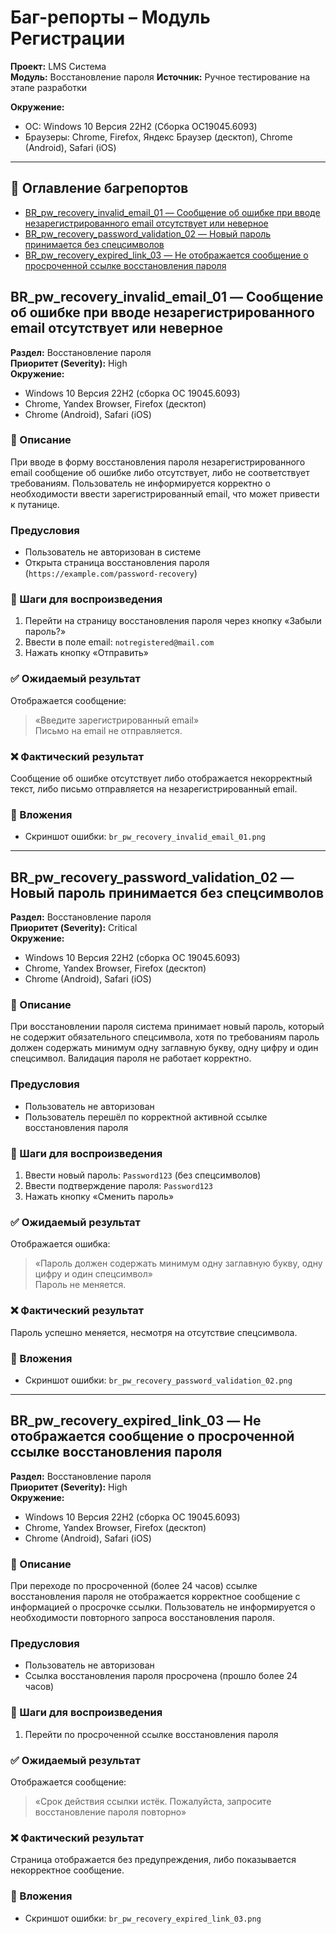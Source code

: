 # Баг-репорты – Модуль Регистрации

**Проект:** LMS Система  
**Модуль:** Восстановление пароля
**Источник:** Ручное тестирование на этапе разработки    

**Окружение:**
- ОС: Windows 10 Версия 22H2 (Сборка ОС19045.6093)  
- Браузеры: Chrome, Firefox, Яндекс Браузер (десктоп), Chrome (Android), Safari (iOS)

---

## 📌 Оглавление багрепортов

- [BR_pw_recovery_invalid_email_01 — Сообщение об ошибке при вводе незарегистрированного email отсутствует или неверное](#br_pw_recovery_invalid_email_01--сообщение-об-ошибке-при-вводе-незарегистрированного-email-отсутствует-или-неверное)
- [BR_pw_recovery_password_validation_02 — Новый пароль принимается без спецсимволов](#br_pw_recovery_password_validation_02--новый-пароль-принимается-без-спецсимволов)
- [BR_pw_recovery_expired_link_03 — Не отображается сообщение о просроченной ссылке восстановления пароля](#br_pw_recovery_expired_link_03--не-отображается-сообщение-о-просроченной-ссылке-восстановления-пароля)


## BR_pw_recovery_invalid_email_01 — Сообщение об ошибке при вводе незарегистрированного email отсутствует или неверное

**Раздел:** Восстановление пароля  
**Приоритет (Severity):** High  
**Окружение:**  
- Windows 10 Версия 22H2 (сборка ОС 19045.6093)  
- Chrome, Yandex Browser, Firefox (десктоп)  
- Chrome (Android), Safari (iOS)  



### 📝 Описание

При вводе в форму восстановления пароля незарегистрированного email сообщение об ошибке либо отсутствует, либо не соответствует требованиям. Пользователь не информируется корректно о необходимости ввести зарегистрированный email, что может привести к путанице.



### Предусловия

- Пользователь не авторизован в системе  
- Открыта страница восстановления пароля (`https://example.com/password-recovery`)  



### 🔁 Шаги для воспроизведения

1. Перейти на страницу восстановления пароля через кнопку «Забыли пароль?»  
2. Ввести в поле email: `notregistered@mail.com`  
3. Нажать кнопку «Отправить»  



### ✅ Ожидаемый результат

Отображается сообщение:  
> «Введите зарегистрированный email»  
Письмо на email не отправляется.



### ❌ Фактический результат

Сообщение об ошибке отсутствует либо отображается некорректный текст, либо письмо отправляется на незарегистрированный email.


### 📎 Вложения

- Скриншот ошибки: `br_pw_recovery_invalid_email_01.png`  

---

## BR_pw_recovery_password_validation_02 — Новый пароль принимается без спецсимволов

**Раздел:** Восстановление пароля  
**Приоритет (Severity):** Critical  
**Окружение:**  
- Windows 10 Версия 22H2 (сборка ОС 19045.6093)  
- Chrome, Yandex Browser, Firefox (десктоп)  
- Chrome (Android), Safari (iOS)  



### 📝 Описание

При восстановлении пароля система принимает новый пароль, который не содержит обязательного спецсимвола, хотя по требованиям пароль должен содержать минимум одну заглавную букву, одну цифру и один спецсимвол. Валидация пароля не работает корректно.



### Предусловия

- Пользователь не авторизован  
- Пользователь перешёл по корректной активной ссылке восстановления пароля  



### 🔁 Шаги для воспроизведения

1. Ввести новый пароль: `Password123` (без спецсимволов)  
2. Ввести подтверждение пароля: `Password123`  
3. Нажать кнопку «Сменить пароль»  



### ✅ Ожидаемый результат

Отображается ошибка:  
> «Пароль должен содержать минимум одну заглавную букву, одну цифру и один спецсимвол»  
Пароль не меняется.



### ❌ Фактический результат

Пароль успешно меняется, несмотря на отсутствие спецсимвола.



### 📎 Вложения

- Скриншот ошибки: `br_pw_recovery_password_validation_02.png`  

---

## BR_pw_recovery_expired_link_03 — Не отображается сообщение о просроченной ссылке восстановления пароля

**Раздел:** Восстановление пароля  
**Приоритет (Severity):** High  
**Окружение:**  
- Windows 10 Версия 22H2 (сборка ОС 19045.6093)  
- Chrome, Yandex Browser, Firefox (десктоп)  
- Chrome (Android), Safari (iOS)  



### 📝 Описание

При переходе по просроченной (более 24 часов) ссылке восстановления пароля не отображается корректное сообщение с информацией о просрочке ссылки. Пользователь не информируется о необходимости повторного запроса восстановления пароля.


### Предусловия

- Пользователь не авторизован  
- Ссылка восстановления пароля просрочена (прошло более 24 часов)  



### 🔁 Шаги для воспроизведения

1. Перейти по просроченной ссылке восстановления пароля  



### ✅ Ожидаемый результат

Отображается сообщение:  
> «Срок действия ссылки истёк. Пожалуйста, запросите восстановление пароля повторно»



### ❌ Фактический результат

Страница отображается без предупреждения, либо показывается некорректное сообщение.



### 📎 Вложения

- Скриншот ошибки: `br_pw_recovery_expired_link_03.png`  
